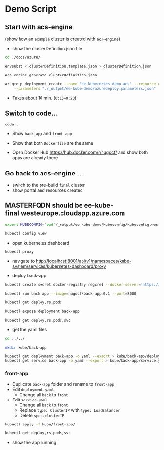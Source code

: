 # Demo Script

## Start with acs-engine

(show how an `example` cluster is created with `acs-engine`)

* show the clusterDefinition.json file

```bash
cd ./docs/azure/

envsubst < clusterDefinition.template.json > clusterDefinition.json

acs-engine generate clusterDefinition.json

az group deployment create --name "ee-kubernetes-demo-acs" --resource-group "ee-kubernetes-demo" --template-file "./_output/ee-kube-demo/azuredeploy.json" \
    --parameters "./_output/ee-kube-demo/azuredeploy.parameters.json"
```

* Takes about 10 min. (`0:13–0:23`)

## Switch to code…

```shell
code .
```

* Show `back-app` and `front-app`
* Show that both `Dockerfile` are the same

* Open Docker Hub <https://hub.docker.com/r/hugocf/> and show both apps are already there

## Go back to acs-engine …

* switch to the pre-build `final` cluster
* show portal and resources created

## MASTERFQDN should be ee-kube-final.westeurope.cloudapp.azure.com

```bash
export KUBECONFIG=`pwd`/_output/ee-kube-demo/kubeconfig/kubeconfig.westeurope.json

kubectl config view
```

* open kubernetes dashboard

```bash
kubectl proxy
```

* navigate to [http://localhost:8001/api/v1/namespaces/kube-system/services/kubernetes-dashboard/proxy](http://localhost:8001/api/v1/namespaces/kube-system/services/kubernetes-dashboard/proxy)

* deploy back-app

```bash
kubectl create secret docker-registry regcred --docker-server='https://index.docker.io/v1/' --docker-username=nunofilipecosta --docker-password='' --docker-email='nunofilipe.costa@gmail.com'

kubectl run back-app --image=hugocf/back-app:0.1 --port=8000

kubectl get deploy,rs,pods

kubectl expose deployment back-app

kubectl get deploy,rs,pods,svc
```

* get the yaml files

```bash
cd ../../

mkdir kube/back-app

kubectl get deployment back-app -o yaml --export > kube/back-app/deployment.yaml
kubectl get service back-app -o yaml --export > kube/back-app/service.yaml
```

### front-app

* Duplicate `back-app` folder and rename to `front-app`
* Edit `deployment.yaml`
  * Change all `back` to `front`
* Edit `service.yaml`
  * Change all `back` to `front`
  * Replace `type: ClusterIP` with `type: LoadBalancer`
  * Delete `spec.clusterIP`

```bash
kubectl apply -f kube/front-app/

kubectl get deploy,rs,pods,svc
```

* show the app running
